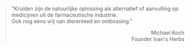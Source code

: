 > "Kruiden zijn de natuurlijke oplossing als alternatief of aanvulling op medicijnen uit de farmaceutische industrie. <br> Ook nog eens vrij van dierenleed en ontbossing."
>
> <p style="text-align: right">Michael Koch<br>Founder Ivan's Herbs</p>
